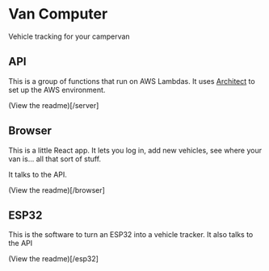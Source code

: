 # Van Computer

Vehicle tracking for your campervan

## API

This is a group of functions that run on AWS Lambdas. It uses [Architect](https://arc.codes/) to set up the AWS environment.

(View the readme)[/server]

## Browser

This is a little React app. It lets you log in, add new vehicles, see where your van is... all that sort of stuff.

It talks to the API.

(View the readme)[/browser]

## ESP32

This is the software to turn an ESP32 into a vehicle tracker. It also talks to the API

(View the readme)[/esp32]
